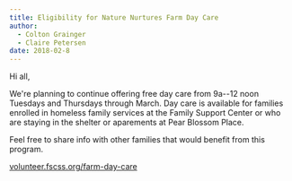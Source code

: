 ```yaml
---
title: Eligibility for Nature Nurtures Farm Day Care
author: 
  - Colton Grainger
  - Claire Petersen
date: 2018-02-8
---
```


Hi all,

We're planning to continue offering free day care from 9a--12 noon Tuesdays and Thursdays through March. Day care is available for families enrolled in homeless family services at the Family Support Center or who are staying in the shelter or aparements at Pear Blossom Place. 

Feel free to share info with other families that would benefit from this program.

[volunteer.fscss.org/farm-day-care](http://volunteer.fscss.org/farm-day-care)


